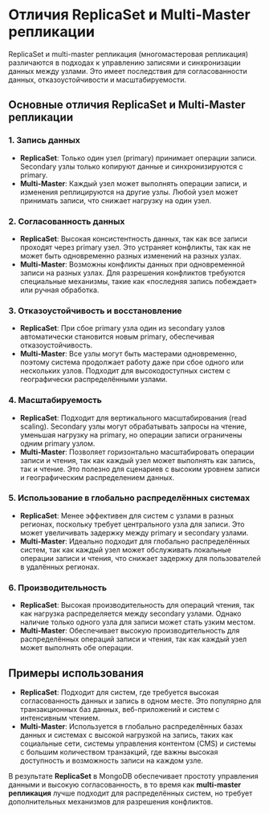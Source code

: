 # Отличия ReplicaSet и Multi-Master репликации

ReplicaSet и multi-master репликация (многомастеровая репликация) различаются в подходах к управлению записями и синхронизации данных между узлами. Это имеет последствия для согласованности данных, отказоустойчивости и масштабируемости.

## Основные отличия ReplicaSet и Multi-Master репликации

### 1. Запись данных
- **ReplicaSet**: Только один узел (primary) принимает операции записи. Secondary узлы только копируют данные и синхронизируются с primary.
- **Multi-Master**: Каждый узел может выполнять операции записи, и изменения реплицируются на другие узлы. Любой узел может принимать записи, что снижает нагрузку на один узел.

### 2. Согласованность данных
- **ReplicaSet**: Высокая консистентность данных, так как все записи проходят через primary узел. Это устраняет конфликты, так как не может быть одновременно разных изменений на разных узлах.
- **Multi-Master**: Возможны конфликты данных при одновременной записи на разных узлах. Для разрешения конфликтов требуются специальные механизмы, такие как «последняя запись побеждает» или ручная обработка.

### 3. Отказоустойчивость и восстановление
- **ReplicaSet**: При сбое primary узла один из secondary узлов автоматически становится новым primary, обеспечивая отказоустойчивость.
- **Multi-Master**: Все узлы могут быть мастерами одновременно, поэтому система продолжает работу даже при сбое одного или нескольких узлов. Подходит для высокодоступных систем с географически распределёнными узлами.

### 4. Масштабируемость
- **ReplicaSet**: Подходит для вертикального масштабирования (read scaling). Secondary узлы могут обрабатывать запросы на чтение, уменьшая нагрузку на primary, но операции записи ограничены одним primary узлом.
- **Multi-Master**: Позволяет горизонтально масштабировать операции записи и чтения, так как каждый узел может выполнять как запись, так и чтение. Это полезно для сценариев с высоким уровнем записи и географическим распределением данных.

### 5. Использование в глобально распределённых системах
- **ReplicaSet**: Менее эффективен для систем с узлами в разных регионах, поскольку требует центрального узла для записи. Это может увеличивать задержку между primary и secondary узлами.
- **Multi-Master**: Идеально подходит для глобально распределённых систем, так как каждый узел может обслуживать локальные операции записи и чтения, что снижает задержку для пользователей в удалённых регионах.

### 6. Производительность
- **ReplicaSet**: Высокая производительность для операций чтения, так как нагрузка распределяется между secondary узлами. Однако наличие только одного узла для записи может стать узким местом.
- **Multi-Master**: Обеспечивает высокую производительность для распределённых операций записи и чтения, так как каждый узел может выполнять обе операции.

## Примеры использования

- **ReplicaSet**: Подходит для систем, где требуется высокая согласованность данных и запись в одном месте. Это популярно для транзакционных баз данных, веб-приложений и систем с интенсивным чтением.
- **Multi-Master**: Используется в глобально распределённых базах данных и системах с высокой нагрузкой на запись, таких как социальные сети, системы управления контентом (CMS) и системы с большим количеством транзакций, где важны высокая доступность и возможность записи на каждом узле.

В результате **ReplicaSet** в MongoDB обеспечивает простоту управления данными и высокую согласованность, в то время как **multi-master репликация** лучше подходит для распределённых систем, но требует дополнительных механизмов для разрешения конфликтов.